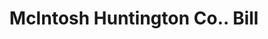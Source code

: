 ---
doi: 10.7916/D8XP8H10
date_other: '1896'
date_other_textual: '1896'
form: printed ephemera
genre:
- Invoices
name:
- McIntosh Huntington Co.
object_in_context_url: https://biggert.cul.columbia.edu/items/view/ave_biggert_01287
subject_hierarchical_geographic:
- Cleveland, Ohio, United States
subject_name:
- McIntosh Huntington Co.
title: McIntosh Huntington Co.. Bill
sort_title: McIntosh Huntington Co.. Bill
call_number: ave_biggert_01287
coordinates:
- 41.48222222222223,-81.66972222222223
pid: ave_biggert_01287
identifiers: ave_biggert_01287
permalink: /biggert/ave_biggert_01287/
layout: iiif-image-page
---
